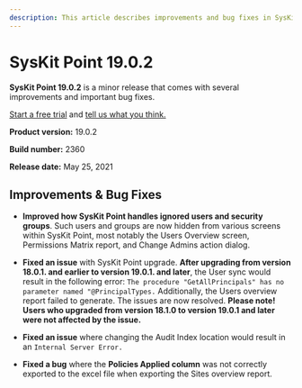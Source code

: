 ```yaml
---
description: This article describes improvements and bug fixes in SysKit Point version 19.0.2.
---
```


# SysKit Point 19.0.2

**SysKit Point 19.0.2** is a minor release that comes with several improvements and important bug fixes. 

[Start a free trial](https://www.syskit.com/products/point/free-trial/) and [tell us what you think.](https://www.syskit.com/company/contact-us/)

**Product version:** 19.0.2  

**Build number:** 2360 

**Release date:** May 25, 2021

## Improvements & Bug Fixes

* **Improved how SysKit Point handles ignored users and security groups**. Such users and groups are now hidden from various screens within SysKit Point, most notably the Users Overview screen, Permissions Matrix report, and Change Admins action dialog.

* **Fixed an issue** with SysKit Point upgrade. **After upgrading from version 18.0.1. and earlier to version 19.0.1. and later**, the User sync would result in the following error: `The procedure "GetAllPrincipals" has no parameter named "@PrincipalTypes.` 
Additionally, the Users overview report failed to generate. The issues are now resolved.
**Please note! Users who upgraded from version 18.1.0 to version 19.0.1 and later were not affected by the issue.**

* **Fixed an issue** where changing the Audit Index location would result in an `Internal Server Error.`

* **Fixed a bug** where the **Policies Applied column** was not correctly exported to the excel file when exporting the Sites overview report.

